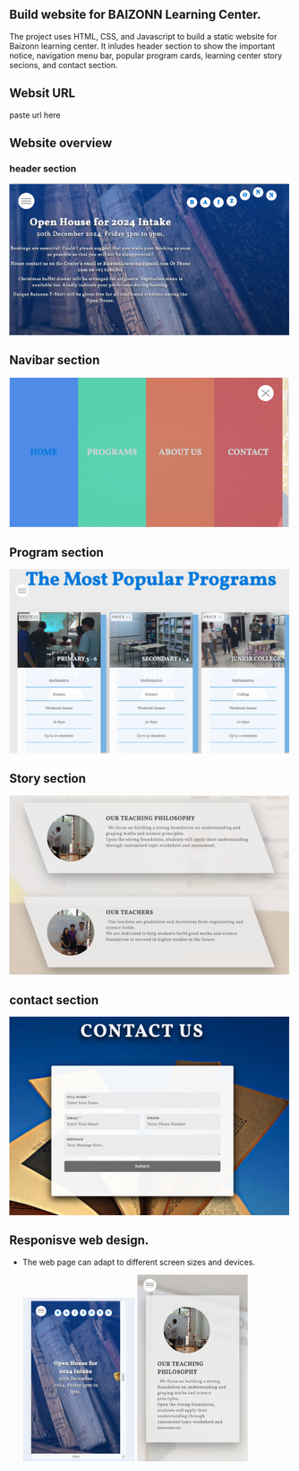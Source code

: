 ## Build website for BAIZONN Learning Center.

The project uses HTML, CSS, and Javascript to build a static website for Baizonn learning center. It inludes header section to show the important notice, navigation menu bar, popular program cards, learning center story secions, and contact section.

## Websit URL

paste url here

## Website overview

### header section

<img src="doc_imgs/header.png" width=500>

## Navibar section

<img src="doc_imgs/nav.png" width=500>

## Program section

<img src="doc_imgs/program.png" width=500>

## Story section

<img src="doc_imgs/story.png" width=500>

## contact section

<img src="doc_imgs/contact.png" width=500>

## Responisve web design.

- The web page can adapt to different screen sizes and devices.

  <img src="doc_imgs/image.png" width=200>

  <img src="doc_imgs/image-1.png" width=200>
